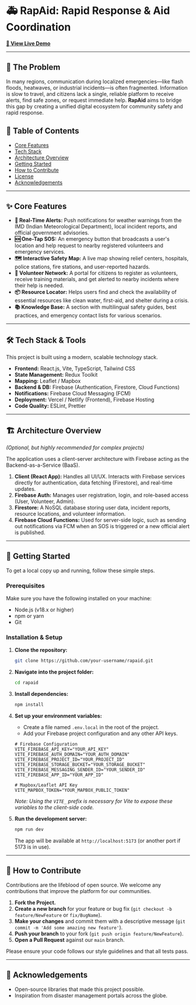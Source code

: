 # 🚑 RapAid: Rapid Response & Aid Coordination



**[ 🚀 View Live Demo ](https://disaster-relief-hub.vercel.app/)**

-----

## 🎯 The Problem

In many regions, communication during localized emergencies—like flash floods, heatwaves, or industrial incidents—is often fragmented. Information is slow to travel, and citizens lack a single, reliable platform to receive alerts, find safe zones, or request immediate help. **RapAid** aims to bridge this gap by creating a unified digital ecosystem for community safety and rapid response.

## 📜 Table of Contents

  - [Core Features](https://www.google.com/search?q=%23-core-features)
  - [Tech Stack](https://www.google.com/search?q=%23-tech-stack--tools)
  - [Architecture Overview](https://www.google.com/search?q=%23-architecture-overview)
  - [Getting Started](https://www.google.com/search?q=%23-getting-started)
  - [How to Contribute](https://www.google.com/search?q=%23-how-to-contribute)
  - [License](https://www.google.com/search?q=%23-license)
  - [Acknowledgements](https://www.google.com/search?q=%23-acknowledgements)

-----

## ✨ Core Features

  - **📢 Real-Time Alerts:** Push notifications for weather warnings from the IMD (Indian Meteorological Department), local incident reports, and official government advisories.
  - **🆘 One-Tap SOS:** An emergency button that broadcasts a user's location and help request to nearby registered volunteers and emergency services.
  - **🗺️ Interactive Safety Map:** A live map showing relief centers, hospitals, police stations, fire stations, and user-reported hazards.
  - **🤝 Volunteer Network:** A portal for citizens to register as volunteers, receive training materials, and get alerted to nearby incidents where their help is needed.
  - **📦 Resource Locator:** Helps users find and check the availability of essential resources like clean water, first-aid, and shelter during a crisis.
  - **📚 Knowledge Base:** A section with multilingual safety guides, best practices, and emergency contact lists for various scenarios.

-----

## 🛠️ Tech Stack & Tools

This project is built using a modern, scalable technology stack.

  - **Frontend:** React.js, Vite, TypeScript, Tailwind CSS
  - **State Management:** Redux Toolkit
  - **Mapping:** Leaflet / Mapbox
  - **Backend & DB:** Firebase (Authentication, Firestore, Cloud Functions)
  - **Notifications:** Firebase Cloud Messaging (FCM)
  - **Deployment:** Vercel / Netlify (Frontend), Firebase Hosting
  - **Code Quality:** ESLint, Prettier

-----

## 🏗️ Architecture Overview

*(Optional, but highly recommended for complex projects)*

The application uses a client-server architecture with Firebase acting as the Backend-as-a-Service (BaaS).

1.  **Client (React App):** Handles all UI/UX. Interacts with Firebase services directly for authentication, data fetching (Firestore), and real-time updates.
2.  **Firebase Auth:** Manages user registration, login, and role-based access (User, Volunteer, Admin).
3.  **Firestore:** A NoSQL database storing user data, incident reports, resource locations, and volunteer information.
4.  **Firebase Cloud Functions:** Used for server-side logic, such as sending out notifications via FCM when an SOS is triggered or a new official alert is published.

-----

## 🚀 Getting Started

To get a local copy up and running, follow these simple steps.

### Prerequisites

Make sure you have the following installed on your machine:

  - Node.js (v18.x or higher)
  - npm or yarn
  - Git

### Installation & Setup

1.  **Clone the repository:**

    ```bash
    git clone https://github.com/your-username/rapaid.git
    ```

2.  **Navigate into the project folder:**

    ```bash
    cd rapaid
    ```

3.  **Install dependencies:**

    ```bash
    npm install
    ```

4.  **Set up your environment variables:**

      - Create a file named `.env.local` in the root of the project.
      - Add your Firebase project configuration and any other API keys.

    <!-- end list -->

    ```env
    # Firebase Configuration
    VITE_FIREBASE_API_KEY="YOUR_API_KEY"
    VITE_FIREBASE_AUTH_DOMAIN="YOUR_AUTH_DOMAIN"
    VITE_FIREBASE_PROJECT_ID="YOUR_PROJECT_ID"
    VITE_FIREBASE_STORAGE_BUCKET="YOUR_STORAGE_BUCKET"
    VITE_FIREBASE_MESSAGING_SENDER_ID="YOUR_SENDER_ID"
    VITE_FIREBASE_APP_ID="YOUR_APP_ID"

    # Mapbox/Leaflet API Key
    VITE_MAPBOX_TOKEN="YOUR_MAPBOX_PUBLIC_TOKEN"
    ```

    *Note: Using the `VITE_` prefix is necessary for Vite to expose these variables to the client-side code.*

5.  **Run the development server:**

    ```bash
    npm run dev
    ```

    The app will be available at `http://localhost:5173` (or another port if 5173 is in use).

-----

## 🤝 How to Contribute

Contributions are the lifeblood of open source. We welcome any contributions that improve the platform for our communities.

1.  **Fork the Project.**
2.  **Create a new branch** for your feature or bug fix (`git checkout -b feature/NewFeature` or `fix/BugName`).
3.  **Make your changes** and commit them with a descriptive message (`git commit -m 'Add some amazing new feature'`).
4.  **Push your branch** to your fork (`git push origin feature/NewFeature`).
5.  **Open a Pull Request** against our `main` branch.

Please ensure your code follows our style guidelines and that all tests pass.


-----

## 🙏 Acknowledgements

  - Open-source libraries that made this project possible.
  - Inspiration from disaster management portals across the globe.
